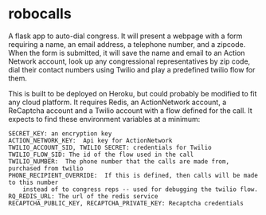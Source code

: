 # robocalls
A flask app to auto-dial congress.  It will present a webpage with a form requiring a name, an email address, a telephone number, and a zipcode.  When the form is submitted, it will save the name and email to an Action Network account, look up any congressional representatives by zip code, dial their contact numbers using Twilio and play a predefined twilio flow for them.

This is built to be deployed on Heroku, but could probably be modified to fit any cloud platform.  It requires Redis, an ActionNetwork account, a ReCaptcha account and a Twilio account with a flow defined for the call.  It expects to find these environment variables at a minimum:

    SECRET_KEY: an encryption key
    ACTION_NETWORK_KEY:  Api key for ActionNetwork
    TWILIO_ACCOUNT_SID, TWILIO SECRET: credentials for Twilio
    TWILIO_FLOW_SID: The id of the flow used in the call
    TWILIO_NUMBER:  The phone number that the calls are made from, purchased from twilio
    PHONE_RECIPIENT_OVERRIDE:  If this is defined, then calls will be made to this number 
        instead of to congress reps -- used for debugging the twilio flow.
    RQ_REDIS_URL: The url of the redis service
    RECAPTCHA_PUBLIC_KEY, RECAPTCHA_PRIVATE_KEY: Recaptcha credentials
